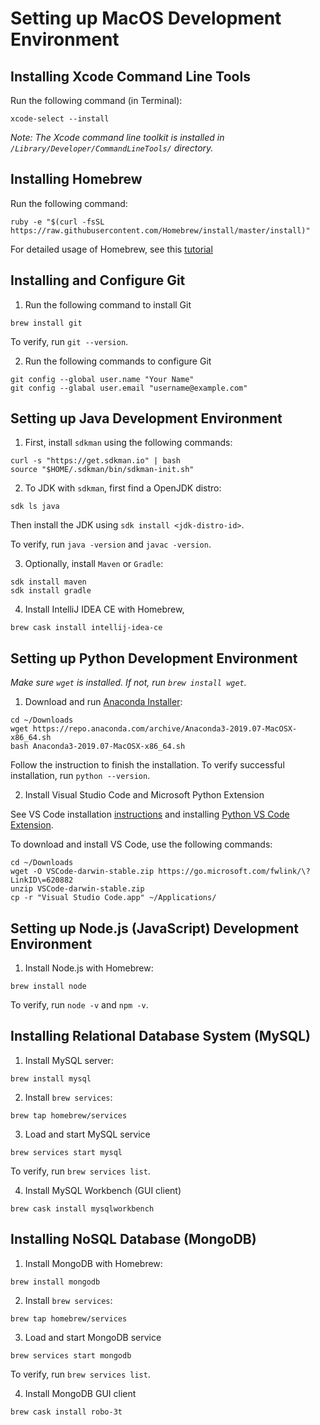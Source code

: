 # Setting up MacOS Development Environment

## Installing Xcode Command Line Tools

Run the following command (in Terminal):

```
xcode-select --install
```

_Note: The Xcode command line toolkit is installed in `/Library/Developer/CommandLineTools/` directory._

## Installing Homebrew

Run the following command:

```
ruby -e "$(curl -fsSL https://raw.githubusercontent.com/Homebrew/install/master/install)"
```

For detailed usage of Homebrew, see this [tutorial](./homebrew.md)

## Installing and Configure Git

1. Run the following command to install Git

```
brew install git
```

To verify, run `git --version`.

2. Run the following commands to configure Git

```
git config --global user.name "Your Name"
git config --glabal user.email "username@example.com"
```

## Setting up Java Development Environment

1. First, install `sdkman` using the following commands:

```
curl -s "https://get.sdkman.io" | bash
source "$HOME/.sdkman/bin/sdkman-init.sh"
```

2. To JDK with `sdkman`, first find a OpenJDK distro:

```
sdk ls java
```

Then install the JDK using `sdk install <jdk-distro-id>`.

To verify, run `java -version` and `javac -version`.

3. Optionally, install `Maven` or `Gradle`:

```
sdk install maven
sdk install gradle
```

4. Install IntelliJ IDEA CE with Homebrew,

```
brew cask install intellij-idea-ce
```

## Setting up Python Development Environment

_Make sure `wget` is installed. If not, run `brew install wget`._

1. Download and run [Anaconda Installer](https://repo.anaconda.com/archive/Anaconda3-2019.07-MacOSX-x86_64.sh):

```
cd ~/Downloads
wget https://repo.anaconda.com/archive/Anaconda3-2019.07-MacOSX-x86_64.sh
bash Anaconda3-2019.07-MacOSX-x86_64.sh
```

Follow the instruction to finish the installation. To verify successful installation, run `python --version`.

2. Install Visual Studio Code and Microsoft Python Extension

See VS Code installation [instructions](https://code.visualstudio.com/docs/setup/mac) and installing
[Python VS Code Extension](https://code.visualstudio.com/docs/python/python-tutorial).

To download and install VS Code, use the following commands:

```
cd ~/Downloads
wget -O VSCode-darwin-stable.zip https://go.microsoft.com/fwlink/\?LinkID\=620882
unzip VSCode-darwin-stable.zip
cp -r "Visual Studio Code.app" ~/Applications/
```

## Setting up Node.js (JavaScript) Development Environment

1. Install Node.js with Homebrew:

```
brew install node
```

To verify, run `node -v` and `npm -v`.

## Installing Relational Database System (MySQL)

1. Install MySQL server:

```
brew install mysql
```

2. Install `brew services`:

```
brew tap homebrew/services
```

3. Load and start MySQL service

```
brew services start mysql
```

To verify, run `brew services list`.

4. Install MySQL Workbench (GUI client)

```
brew cask install mysqlworkbench
```

## Installing NoSQL Database (MongoDB)

1. Install MongoDB with Homebrew:

```
brew install mongodb
```

2. Install `brew services`:

```
brew tap homebrew/services
```

3. Load and start MongoDB service

```
brew services start mongodb
```

To verify, run `brew services list`.

4. Install MongoDB GUI client

```
brew cask install robo-3t
```
